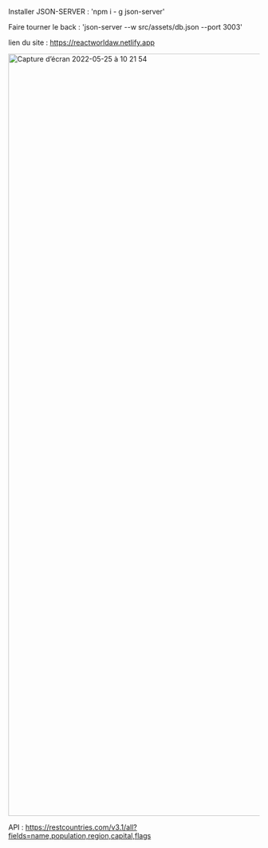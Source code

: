 Installer JSON-SERVER : 'npm i - g json-server'

Faire tourner le back : 'json-server --w src/assets/db.json --port 3003'

lien du site : https://reactworldaw.netlify.app

<img width="1526" alt="Capture d’écran 2022-05-25 à 10 21 54" src="https://user-images.githubusercontent.com/90448006/170216272-b24ca971-bac3-4db1-a8bf-adb7e85ffb81.png">

API : https://restcountries.com/v3.1/all?fields=name,population,region,capital,flags
